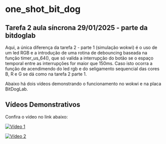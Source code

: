 # one_shot_bit_dog
## Tarefa 2 aula síncrona 29/01/2025 - parte da bitdoglab

Aqui, a única diferença da tarefa 2 - parte 1 (simulação wokwi) é o uso de um led RGB e a introdução de uma rotina de debouncing baseada na função timer_us_64(), que só valida a interrupção do botão se o espaço temporal entre as interrupções for maior que 150ms. Caso isto ocorra a função de acendimendo do led rgb e do seligamento sequencial das cores B, R e G se dá como na tarefa 2 parte 1.

Abaixo há dois vídeos demonstrando o funcionamento no wokwi e na placa BitDogLab.

## Vídeos Demonstrativos

Confira o vídeo no link abaixo:

[![Vídeo 1](https://img.youtube.com/vi/q2eHIBD4UGo/0.jpg)](https://youtu.be/q2eHIBD4UGo) 


[![Vídeo 2](https://img.youtube.com/vi/K9Jtk5yEXOY/0.jpg)](https://youtu.be/K9Jtk5yEXOY)
